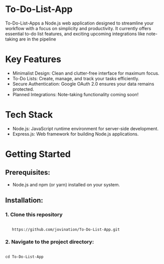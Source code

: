 <h1>To-Do-List-App</h1>

<p>
To-Do-List-Apps a Node.js web application designed to streamline your workflow with a focus on simplicity and productivity. It currently offers essential to-do list features, and exciting upcoming integrations like note-taking are in the pipeline
</p>

# Key Features
- Minimalist Design: Clean and clutter-free interface for maximum focus.
- To-Do Lists: Create, manage, and track your tasks efficiently.
- Secure Authentication: Google OAuth 2.0 ensures your data remains protected.
- Planned Integrations: Note-taking functionality coming soon!
# Tech Stack
- Node.js: JavaScript runtime environment for server-side development.
- Express.js: Web framework for building Node.js applications.
# Getting Started
<h2>Prerequisites:</h2>

- Node.js and npm (or yarn) installed on your system.
<h2>Installation:</h2>
<h3>1. Clone this repository</h3>

```shell

   https://github.com/jovination/To-Do-List-App.git

```
<h3>2. Navigate to the project directory:</h3>
                                            
 ```shell

 cd To-Do-List-App

  ```

